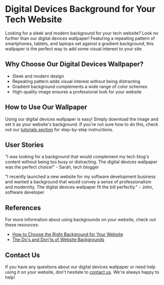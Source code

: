 <!--font:Alegreya-->

# Digital Devices Background for Your Tech Website

Looking for a sleek and modern background for your tech website? Look no further than our digital devices wallpaper! Featuring a repeating pattern of smartphones, tablets, and laptops set against a gradient background, this wallpaper is the perfect way to add some visual interest to your site.

## Why Choose Our Digital Devices Wallpaper?

- Sleek and modern design
- Repeating pattern adds visual interest without being distracting
- Gradient background complements a wide range of color schemes
- High-quality image ensures a professional look for your website

## How to Use Our Wallpaper

Using our digital devices wallpaper is easy! Simply download the image and set it as your website's background. If you're not sure how to do this, check out our [tutorials section](#tutorials) for step-by-step instructions.

## User Stories

"I was looking for a background that would complement my tech blog's content without being too busy or distracting. The digital devices wallpaper was the perfect choice!" - Sarah, tech blogger

"I recently launched a new website for my software development business and wanted a background that would convey a sense of professionalism and modernity. The digital devices wallpaper fit the bill perfectly." - John, software developer

## References

For more information about using backgrounds on your website, check out these resources:

- [How to Choose the Right Background for Your Website](#background-tips)
- [The Do's and Don'ts of Website Backgrounds](#background-dos-and-donts)

## Contact Us

If you have any questions about our digital devices wallpaper or need help using it on your website, don't hesitate to [contact us](#contact). We're always happy to help!

<!--

Write me content for website with wallpaper which alt text is:

"A wallpaper featuring a repeating pattern of sleek and modern digital devices, such as smartphones, tablets, and laptops, set against a gradient background."

The name/title of the page should not be 1:1 copy of the alt text but rather a real content of the website which is using this wallpaper.

- Use markdown format 
- Start with heading
- Heading should be short and concise
- The content should look like a real website 
- The website should not be about the wallpaper, wallpaper is just a related background
- Heading should be contain work "wallpaper" or "background"
- Include real sections like references, contact, user stories, etc. use things relevant to the page purpose.
- Feel free to use structure like headings, bullets, numbering, blockquotes, paragraphs, horizontal lines, etc.
- You can use formatting like bold or _italic_
- You can include UTF-8 emojis
- Links should be only #hash anchors (and you can refer to the document itself)
- Do not include images


---


# Digital Devices Background for Your Tech Website

Looking for a sleek and modern background for your tech website? Look no further than our digital devices wallpaper! Featuring a repeating pattern of smartphones, tablets, and laptops set against a gradient background, this wallpaper is the perfect way to add some visual interest to your site.

## Why Choose Our Digital Devices Wallpaper?

- Sleek and modern design
- Repeating pattern adds visual interest without being distracting
- Gradient background complements a wide range of color schemes
- High-quality image ensures a professional look for your website

## How to Use Our Wallpaper

Using our digital devices wallpaper is easy! Simply download the image and set it as your website's background. If you're not sure how to do this, check out our [tutorials section](#tutorials) for step-by-step instructions.

## User Stories

"I was looking for a background that would complement my tech blog's content without being too busy or distracting. The digital devices wallpaper was the perfect choice!" - Sarah, tech blogger

"I recently launched a new website for my software development business and wanted a background that would convey a sense of professionalism and modernity. The digital devices wallpaper fit the bill perfectly." - John, software developer

## References

For more information about using backgrounds on your website, check out these resources:

- [How to Choose the Right Background for Your Website](#background-tips)
- [The Do's and Don'ts of Website Backgrounds](#background-dos-and-donts)

## Contact Us

If you have any questions about our digital devices wallpaper or need help using it on your website, don't hesitate to [contact us](#contact). We're always happy to help!

-->
